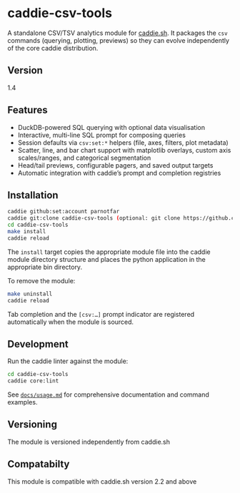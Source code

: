 # caddie-csv-tools

A standalone CSV/TSV analytics module for [caddie.sh](https://github.com/parnotfar/caddie.sh). It packages the `csv`
commands (querying, plotting, previews) so they can evolve independently of the core caddie distribution.

## Version

1.4

## Features

- DuckDB-powered SQL querying with optional data visualisation
- Interactive, multi-line SQL prompt for composing queries
- Session defaults via `csv:set:*` helpers (file, axes, filters, plot metadata)
- Scatter, line, and bar chart support with matplotlib overlays, custom axis scales/ranges, and categorical segmentation
- Head/tail previews, configurable pagers, and saved output targets
- Automatic integration with caddie’s prompt and completion registries

## Installation

```bash
caddie github:set:account parnotfar
caddie git:clone caddie-csv-tools (optional: git clone https://github.com/parnotfar/caddie-csv-tools.git)
cd caddie-csv-tools
make install
caddie reload
```

The `install` target copies the appropriate module file into the caddie module directory structure and places the python
application in the appropriate bin directory.

To remove the module:

```bash
make uninstall
caddie reload
```

Tab completion and the `[csv:…]` prompt indicator are registered automatically when the module is sourced.

## Development

Run the caddie linter against the module:

```bash
cd caddie-csv-tools
caddie core:lint
```

See [`docs/usage.md`](docs/usage.md) for comprehensive documentation and command examples.

## Versioning

The module is versioned independently from caddie.sh

## Compatabilty

This module is compatible with caddie.sh version 2.2 and above
